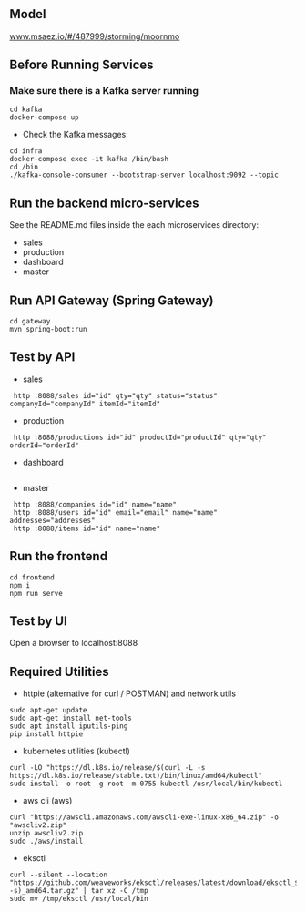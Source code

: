 # 

## Model
www.msaez.io/#/487999/storming/moornmo

## Before Running Services
### Make sure there is a Kafka server running
```
cd kafka
docker-compose up
```
- Check the Kafka messages:
```
cd infra
docker-compose exec -it kafka /bin/bash
cd /bin
./kafka-console-consumer --bootstrap-server localhost:9092 --topic
```

## Run the backend micro-services
See the README.md files inside the each microservices directory:

- sales
- production
- dashboard
- master


## Run API Gateway (Spring Gateway)
```
cd gateway
mvn spring-boot:run
```

## Test by API
- sales
```
 http :8088/sales id="id" qty="qty" status="status" companyId="companyId" itemId="itemId" 
```
- production
```
 http :8088/productions id="id" productId="productId" qty="qty" orderId="orderId" 
```
- dashboard
```
```
- master
```
 http :8088/companies id="id" name="name" 
 http :8088/users id="id" email="email" name="name" addresses="addresses" 
 http :8088/items id="id" name="name" 
```


## Run the frontend
```
cd frontend
npm i
npm run serve
```

## Test by UI
Open a browser to localhost:8088

## Required Utilities

- httpie (alternative for curl / POSTMAN) and network utils
```
sudo apt-get update
sudo apt-get install net-tools
sudo apt install iputils-ping
pip install httpie
```

- kubernetes utilities (kubectl)
```
curl -LO "https://dl.k8s.io/release/$(curl -L -s https://dl.k8s.io/release/stable.txt)/bin/linux/amd64/kubectl"
sudo install -o root -g root -m 0755 kubectl /usr/local/bin/kubectl
```

- aws cli (aws)
```
curl "https://awscli.amazonaws.com/awscli-exe-linux-x86_64.zip" -o "awscliv2.zip"
unzip awscliv2.zip
sudo ./aws/install
```

- eksctl 
```
curl --silent --location "https://github.com/weaveworks/eksctl/releases/latest/download/eksctl_$(uname -s)_amd64.tar.gz" | tar xz -C /tmp
sudo mv /tmp/eksctl /usr/local/bin
```

